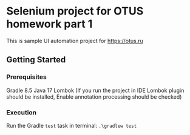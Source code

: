 # Selenium project for OTUS homework part 1

This is sample UI automation project for https://otus.ru

## Getting Started

### Prerequisites

Gradle 8.5
Java 17
Lombok (If you run the project in IDE Lombok plugin should be installed, Enable annotation processing should be checked)

### Execution

Run the Gradle `test` task in terminal:
    ```
    .\gradlew test
    ```
